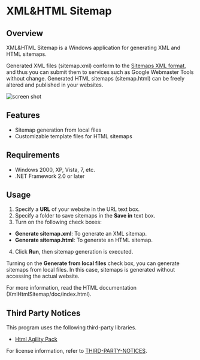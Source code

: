 # XML&HTML Sitemap

## Overview

XML&HTML Sitemap is a Windows application for generating XML and HTML sitemaps.

Generated XML files (sitemap.xml) conform to the [Sitemaps XML format](https://www.sitemaps.org/protocol.html), 
and thus you can submit them to services such as Google Webmaster Tools without change. 
Generated HTML sitemaps (sitemap.html) can be freely altered and published in your websites.

![screen shot](https://github.com/wgag/xml-html-sitemap/raw/master/XmlHtmlSitemap/doc/img/main-window.png)

## Features

* Sitemap generation from local files
* Customizable template files for HTML sitemaps

## Requirements

* Windows 2000, XP, Vista, 7, etc.
* .NET Framework 2.0 or later

## Usage

1. Specify a **URL** of your website in the URL text box.
2. Specify a folder to save sitemaps in the **Save in** text box.
3. Turn on the following check boxes:
  - **Generate sitemap.xml**: To generate an XML sitemap.
  - **Generate sitemap.html**: To generate an HTML sitemap.
4. Click **Run**, then sitemap generation is executed.

Turning on the **Generate from local files** check box, 
you can generate sitemaps from local files. 
In this case, sitemaps is generated without accessing the actual website. 

For more information, read the HTML documentation (XmlHtmlSitemap/doc/index.html).

## Third Party Notices

This program uses the following third-party libraries.

* [Html Agility Pack](http://html-agility-pack.net/)

For license information, refer to [THIRD-PARTY-NOTICES](THIRD-PARTY-NOTICES).
